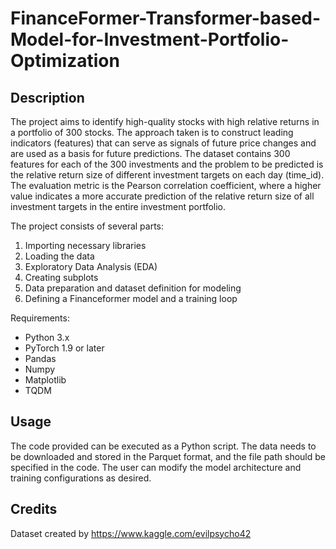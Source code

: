 # FinanceFormer-Transformer-based-Model-for-Investment-Portfolio-Optimization


## Description

The project aims to identify high-quality stocks with high relative returns in a portfolio of 300 stocks. The approach taken is to construct leading indicators (features) that can serve as signals of future price changes and are used as a basis for future predictions. The dataset contains 300 features for each of the 300 investments and the problem to be predicted is the relative return size of different investment targets on each day (time_id). The evaluation metric is the Pearson correlation coefficient, where a higher value indicates a more accurate prediction of the relative return size of all investment targets in the entire investment portfolio.

The project consists of several parts:

1.  Importing necessary libraries
2.  Loading the data
3.  Exploratory Data Analysis (EDA)
4.  Creating subplots
5.  Data preparation and dataset definition for modeling
6.  Defining a Financeformer model and a training loop

Requirements:

-   Python 3.x
-   PyTorch 1.9 or later
-   Pandas
-   Numpy
-   Matplotlib
-   TQDM

## Usage

The code provided can be executed as a Python script. The data needs to be downloaded and stored in the Parquet format, and the file path should be specified in the code. The user can modify the model architecture and training configurations as desired.

## Credits 

Dataset created by https://www.kaggle.com/evilpsycho42
